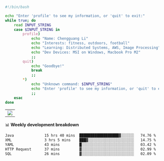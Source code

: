 ```bash
#!/bin/bash

echo "Enter 'profile' to see my information, or 'quit' to exit:"
while true; do
    read INPUT_STRING
    case $INPUT_STRING in
        profile)
            echo "Name: Chengguang Li"
            echo "Interests: fitness, outdoors, football"
            echo "Learning: Distributed Systems, AWS, Image Processing"
            echo "Dev Devices: MSI on Windows, Macbook Pro M2"
            ;;
        quit)
            echo "Goodbye!"
            break
            ;;
        *)
            echo "Unknown command: $INPUT_STRING"
            echo "Enter 'profile' to see my information, or 'quit' to exit:"
            ;;
    esac
done

```

<!--Contribution Graph-->
<table>
  <tr>
    <td>
      <picture>
        <source media="(prefers-color-scheme: light)" srcset="https://github-readme-activity-graph.vercel.app/graph?username=chengguang-li&theme=xcode&bg_color=FF000000&color=000000&hide_border=true" />
        <img src="https://github-readme-activity-graph.vercel.app/graph?username=chengguang-li&theme=xcode&bg_color=FF000000&hide_border=true" />
      </picture>
  </tr>
</table>

📊 **Weekly development breakdown**

<!--START_SECTION:waka-->

```txt
Java              15 hrs 40 mins  ██████████████████▓░░░░░░   74.76 %
XML               3 hrs 5 mins    ███▓░░░░░░░░░░░░░░░░░░░░░   14.75 %
YAML              43 mins         █░░░░░░░░░░░░░░░░░░░░░░░░   03.42 %
HTTP Request      37 mins         ▓░░░░░░░░░░░░░░░░░░░░░░░░   02.99 %
SQL               26 mins         ▓░░░░░░░░░░░░░░░░░░░░░░░░   02.09 %
```

<!--END_SECTION:waka-->


